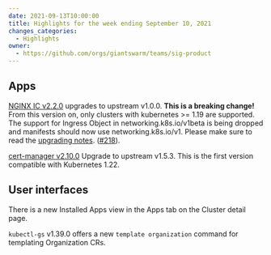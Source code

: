 ```yaml
---
date: 2021-09-13T10:00:00
title: Highlights for the week ending September 10, 2021
changes_categories:
  - Highlights
owner:
  - https://github.com/orgs/giantswarm/teams/sig-product
---
```


## Apps

[NGINX IC v2.2.0](https://github.com/giantswarm/nginx-ingress-controller-app/blob/master/CHANGELOG.md#220---2021-09-09) upgrades to upstream v1.0.0. **This is a breaking change!** From this version on, only clusters with kubernetes >= 1.19 are supported. The support for Ingress Object in networking.k8s.io/v1beta is being dropped and manifests should now use networking.k8s.io/v1.
Please make sure to read the [upgrading notes](https://github.com/giantswarm/nginx-ingress-controller-app/blob/master/README.md#upgrading-notes). ([#218](https://github.com/giantswarm/nginx-ingress-controller-app/pull/218)).

[cert-manager v2.10.0](https://github.com/giantswarm/cert-manager-app/blob/master/CHANGELOG.md#2100---2021-09-09) Upgrade to upstream v1.5.3. This is the first version compatible with Kubernetes 1.22.

## User interfaces

There is a new Installed Apps view in the Apps tab on the Cluster detail page.

`kubectl-gs` v1.39.0 offers a new `template organization` command for templating Organization CRs.